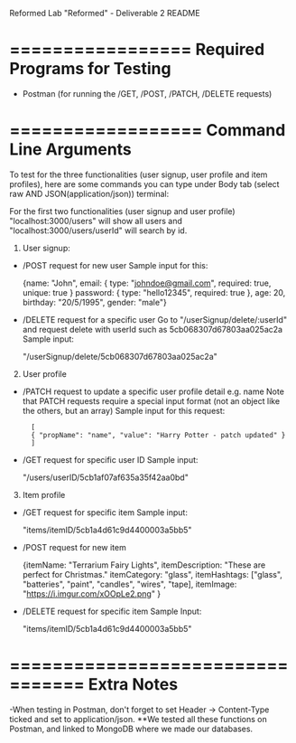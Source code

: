 Reformed Lab "Reformed" - Deliverable 2 README

=================
Required Programs for Testing
=================

- Postman (for running the /GET, /POST, /PATCH, /DELETE requests)

==================
Command Line Arguments
==================
 To test for the three functionalities (user signup, user profile and item profiles), here are some commands you can type under Body tab (select raw AND JSON(application/json)) terminal:

For the first two functionalities (user signup and user profile) "localhost:3000/users" will show all users and "localhost:3000/users/userId" will search by id.

1. User signup:
- /POST request for new user
	Sample input for this:

	{name: "John",
  	email: {
    	type: "johndoe@gmail.com",
    	required: true,
    	unique: true
  	}
	password: { type: "hello12345", required: true },
  	age: 20,
  	birthday: "20/5/1995",
  	gender: "male"}

- /DELETE request for a specific user
	Go to "/userSignup/delete/:userId" and request delete with userId such as 5cb068307d67803aa025ac2a
	Sample input:
	
	"/userSignup/delete/5cb068307d67803aa025ac2a"

2. User profile
- /PATCH request to update a specific user profile detail e.g. name
	Note that PATCH requests require a special input format (not an object like the others, but an array)
	Sample input for this request:

    	[
        { "propName": "name", "value": "Harry Potter - patch updated" }
    	]

- /GET request for specific user ID
	Sample input:
	
	"/users/userID/5cb1af07af635a35f42aa0bd"

3. Item profile

- /GET request for specific item
	Sample input:

	"items/itemID/5cb1a4d61c9d4400003a5bb5"

- /POST request for new item

	{itemName: "Terrarium Fairy Lights",
  	itemDescription: "These are perfect for Christmas."
	itemCategory: "glass",
  	itemHashtags: ["glass", "batteries", "paint", "candles", "wires", "tape],
	itemImage: "https://i.imgur.com/xOOpLe2.png"
	}	

- /DELETE request for specific item
	Sample Input:

	"items/itemID/5cb1a4d61c9d4400003a5bb5"

=================================
Extra Notes
=================================
-When testing in Postman, don't forget to set Header -> Content-Type ticked and set to application/json.
**We tested all these functions on Postman, and linked to MongoDB where we made our databases.
